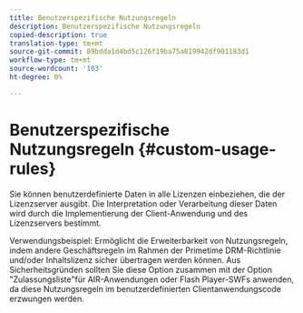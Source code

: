 ```yaml
---
title: Benutzerspezifische Nutzungsregeln
description: Benutzerspezifische Nutzungsregeln
copied-description: true
translation-type: tm+mt
source-git-commit: 89bdda1d4bd5c126f19ba75a819942df901183d1
workflow-type: tm+mt
source-wordcount: '103'
ht-degree: 0%

---
```



# Benutzerspezifische Nutzungsregeln {#custom-usage-rules}

Sie können benutzerdefinierte Daten in alle Lizenzen einbeziehen, die der Lizenzserver ausgibt. Die Interpretation oder Verarbeitung dieser Daten wird durch die Implementierung der Client-Anwendung und des Lizenzservers bestimmt.

Verwendungsbeispiel: Ermöglicht die Erweiterbarkeit von Nutzungsregeln, indem andere Geschäftsregeln im Rahmen der Primetime DRM-Richtlinie und/oder Inhaltslizenz sicher übertragen werden können. Aus Sicherheitsgründen sollten Sie diese Option zusammen mit der Option &quot;Zulassungsliste&quot;für AIR-Anwendungen oder Flash Player-SWFs anwenden, da diese Nutzungsregeln im benutzerdefinierten Clientanwendungscode erzwungen werden.
